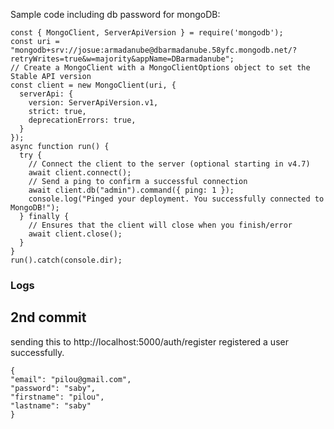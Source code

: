 Sample code including db password for mongoDB:
```
const { MongoClient, ServerApiVersion } = require('mongodb');
const uri = "mongodb+srv://josue:armadanube@dbarmadanube.58yfc.mongodb.net/?retryWrites=true&w=majority&appName=DBarmadanube";
// Create a MongoClient with a MongoClientOptions object to set the Stable API version
const client = new MongoClient(uri, {
  serverApi: {
    version: ServerApiVersion.v1,
    strict: true,
    deprecationErrors: true,
  }
});
async function run() {
  try {
    // Connect the client to the server	(optional starting in v4.7)
    await client.connect();
    // Send a ping to confirm a successful connection
    await client.db("admin").command({ ping: 1 });
    console.log("Pinged your deployment. You successfully connected to MongoDB!");
  } finally {
    // Ensures that the client will close when you finish/error
    await client.close();
  }
}
run().catch(console.dir);
```


### Logs
## 2nd commit
sending this to http://localhost:5000/auth/register registered a user successfully. 
```
{
"email": "pilou@gmail.com",
"password": "saby",
"firstname": "pilou",
"lastname": "saby"
}
```